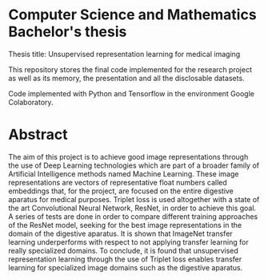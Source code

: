 # Computer Science and Mathematics Bachelor's thesis
Thesis title: Unsupervised representation learning for medical imaging

This repository stores the final code implemented for the research project as well as its memory, the presentation
and all the disclosable datasets.

Code implemented with Python and Tensorflow in the environment Google Colaboratory.

# Abstract

The aim of this project is to achieve good image representations through the use of
Deep Learning technologies which are part of a broader family of Artificial Intelligence
methods named Machine Learning. These image representations are vectors of representative
float numbers called embeddings that, for the project, are focused on the entire
digestive aparatus for medical purposes. Triplet loss is used altogether with a state of the
art Convolutional Neural Network, ResNet, in order to achieve this goal. A series of tests
are done in order to compare different training approaches of the ResNet model, seeking
for the best image representations in the domain of the digestive aparatus. It is shown that
ImageNet transfer learning underperforms with respect to not applying transfer learning
for really specialized domains. To conclude, it is found that unsupervised representation
learning through the use of Triplet loss enables transfer learning for specialized image
domains such as the digestive aparatus.

